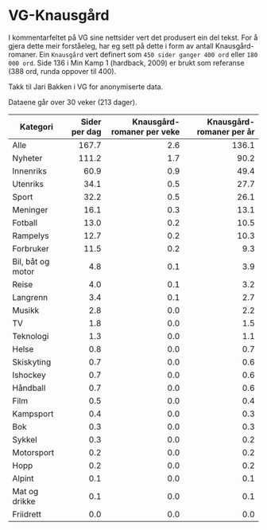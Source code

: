 
# VG-Knausgård

I kommentarfeltet på VG sine nettsider vert det produsert ein del tekst.
For å gjera dette meir forståeleg, har eg sett på dette i form av antall Knausgård-romaner.
Ein `Knausgård` vert definert som `450 sider ganger 400 ord` eller `180 000 ord`.
Side 136 i Min Kamp 1 (hardback, 2009) er brukt som referanse (388 ord, runda oppover til 400).

Takk til Jari Bakken i VG for anonymiserte data.

Dataene går over 30 veker (213 dager).

| Kategori | Sider per dag | Knausgård-romaner per veke | Knausgård-romaner per år |
| -------- | ------------: | -----: | -----: |
| Alle | 167.7 | 2.6 | 136.1 |
| Nyheter | 111.2 | 1.7 | 90.2 |
| Innenriks | 60.9 | 0.9 | 49.4 |
| Utenriks | 34.1 | 0.5 | 27.7 |
| Sport | 32.2 | 0.5 | 26.1 |
| Meninger | 16.1 | 0.3 | 13.1 |
| Fotball | 13.0 | 0.2 | 10.5 |
| Rampelys | 12.7 | 0.2 | 10.3 |
| Forbruker | 11.5 | 0.2 | 9.3 |
| Bil, båt og motor | 4.8 | 0.1 | 3.9 |
| Reise | 4.0 | 0.1 | 3.2 |
| Langrenn | 3.4 | 0.1 | 2.7 |
| Musikk | 2.8 | 0.0 | 2.2 |
| TV | 1.8 | 0.0 | 1.5 |
| Teknologi | 1.3 | 0.0 | 1.1 |
| Helse | 0.8 | 0.0 | 0.7 |
| Skiskyting | 0.7 | 0.0 | 0.6 |
| Ishockey | 0.7 | 0.0 | 0.6 |
| Håndball | 0.7 | 0.0 | 0.6 |
| Film | 0.5 | 0.0 | 0.4 |
| Kampsport | 0.4 | 0.0 | 0.3 |
| Bok | 0.3 | 0.0 | 0.3 |
| Sykkel | 0.3 | 0.0 | 0.2 |
| Motorsport | 0.2 | 0.0 | 0.2 |
| Hopp | 0.2 | 0.0 | 0.2 |
| Alpint | 0.1 | 0.0 | 0.1 |
| Mat og drikke | 0.1 | 0.0 | 0.1 |
| Friidrett | 0.0 | 0.0 | 0.0 |
